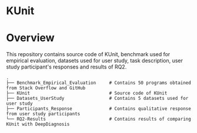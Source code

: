 # KUnit
# Overview
This repository contains source code of KUnit, benchmark used for empirical evaluation, datasets used for user study, task description, user study participant's responses and results of RQ2.

```
.
├── Benchmark_Empirical_Evaluation     # Contains 50 programs obtained from Stack Overflow and GitHub
├── KUnit                              # Source code of KUnit
├── Datasets_UserStudy                 # Contains 5 datasets used for user study
├── Participants_Response              # Contains qualitative response from user study participants
└── RQ2-Results                        # Contains results of comparing KUnit with DeepDiagnosis
```
